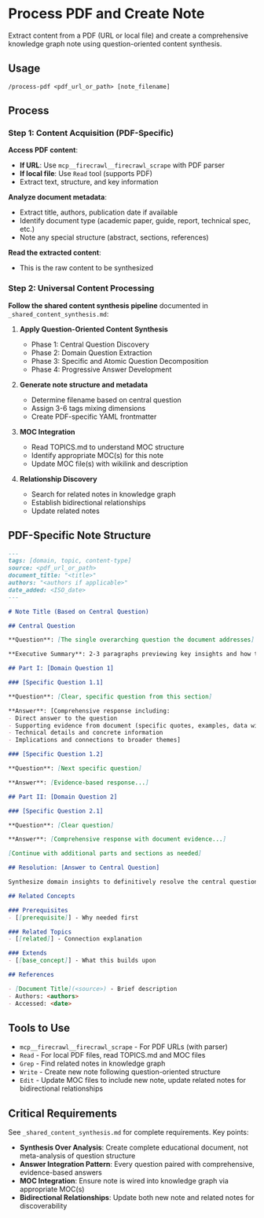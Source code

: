 # Process PDF and Create Note

Extract content from a PDF (URL or local file) and create a comprehensive knowledge graph note using question-oriented content synthesis.

## Usage

`/process-pdf <pdf_url_or_path> [note_filename]`

## Process

### Step 1: Content Acquisition (PDF-Specific)

**Access PDF content**:
- **If URL**: Use `mcp__firecrawl__firecrawl_scrape` with PDF parser
- **If local file**: Use `Read` tool (supports PDF)
- Extract text, structure, and key information

**Analyze document metadata**:
- Extract title, authors, publication date if available
- Identify document type (academic paper, guide, report, technical spec, etc.)
- Note any special structure (abstract, sections, references)

**Read the extracted content**:
- This is the raw content to be synthesized

### Step 2: Universal Content Processing

**Follow the shared content synthesis pipeline** documented in `_shared_content_synthesis.md`:

1. **Apply Question-Oriented Content Synthesis**
   - Phase 1: Central Question Discovery
   - Phase 2: Domain Question Extraction
   - Phase 3: Specific and Atomic Question Decomposition
   - Phase 4: Progressive Answer Development

2. **Generate note structure and metadata**
   - Determine filename based on central question
   - Assign 3-6 tags mixing dimensions
   - Create PDF-specific YAML frontmatter

3. **MOC Integration**
   - Read TOPICS.md to understand MOC structure
   - Identify appropriate MOC(s) for this note
   - Update MOC file(s) with wikilink and description

4. **Relationship Discovery**
   - Search for related notes in knowledge graph
   - Establish bidirectional relationships
   - Update related notes

## PDF-Specific Note Structure

```markdown
---
tags: [domain, topic, content-type]
source: <pdf_url_or_path>
document_title: "<title>"
authors: "<authors if applicable>"
date_added: <ISO_date>
---

# Note Title (Based on Central Question)

## Central Question

**Question**: [The single overarching question the document addresses]

**Executive Summary**: 2-3 paragraphs previewing key insights and how the document resolves the central question.

## Part I: [Domain Question 1]

### [Specific Question 1.1]

**Question**: [Clear, specific question from this section]

**Answer**: [Comprehensive response including:
- Direct answer to the question
- Supporting evidence from document (specific quotes, examples, data with page numbers)
- Technical details and concrete information
- Implications and connections to broader themes]

### [Specific Question 1.2]

**Question**: [Next specific question]

**Answer**: [Evidence-based response...]

## Part II: [Domain Question 2]

### [Specific Question 2.1]

**Question**: [Clear question]

**Answer**: [Comprehensive response with document evidence...]

[Continue with additional parts and sections as needed]

## Resolution: [Answer to Central Question]

Synthesize domain insights to definitively resolve the central question posed at the beginning.

## Related Concepts

### Prerequisites
- [[prerequisite]] - Why needed first

### Related Topics
- [[related]] - Connection explanation

### Extends
- [[base_concept]] - What this builds upon

## References

- [Document Title](<source>) - Brief description
- Authors: <authors>
- Accessed: <date>
```

## Tools to Use

- `mcp__firecrawl__firecrawl_scrape` - For PDF URLs (with parser)
- `Read` - For local PDF files, read TOPICS.md and MOC files
- `Grep` - Find related notes in knowledge graph
- `Write` - Create new note following question-oriented structure
- `Edit` - Update MOC files to include new note, update related notes for bidirectional relationships

## Critical Requirements

See `_shared_content_synthesis.md` for complete requirements. Key points:

- **Synthesis Over Analysis**: Create complete educational document, not meta-analysis of question structure
- **Answer Integration Pattern**: Every question paired with comprehensive, evidence-based answers
- **MOC Integration**: Ensure note is wired into knowledge graph via appropriate MOC(s)
- **Bidirectional Relationships**: Update both new note and related notes for discoverability
